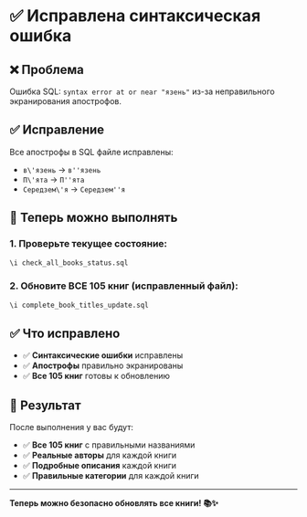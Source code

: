 # ✅ Исправлена синтаксическая ошибка

## ❌ Проблема
Ошибка SQL: `syntax error at or near "язень"` из-за неправильного экранирования апострофов.

## ✅ Исправление
Все апострофы в SQL файле исправлены:
- `в\'язень` → `в''язень`
- `П\'ята` → `П''ята`
- `Середзем\'я` → `Середзем''я`

## 🚀 Теперь можно выполнять

### 1. Проверьте текущее состояние:
```sql
\i check_all_books_status.sql
```

### 2. Обновите ВСЕ 105 книг (исправленный файл):
```sql
\i complete_book_titles_update.sql
```

## ✅ Что исправлено

- ✅ **Синтаксические ошибки** исправлены
- ✅ **Апострофы** правильно экранированы
- ✅ **Все 105 книг** готовы к обновлению

## 🎯 Результат

После выполнения у вас будут:
- ✅ **Все 105 книг** с правильными названиями
- ✅ **Реальные авторы** для каждой книги
- ✅ **Подробные описания** каждой книги
- ✅ **Правильные категории** для каждой книги

---

**Теперь можно безопасно обновлять все книги! 📚✨**
